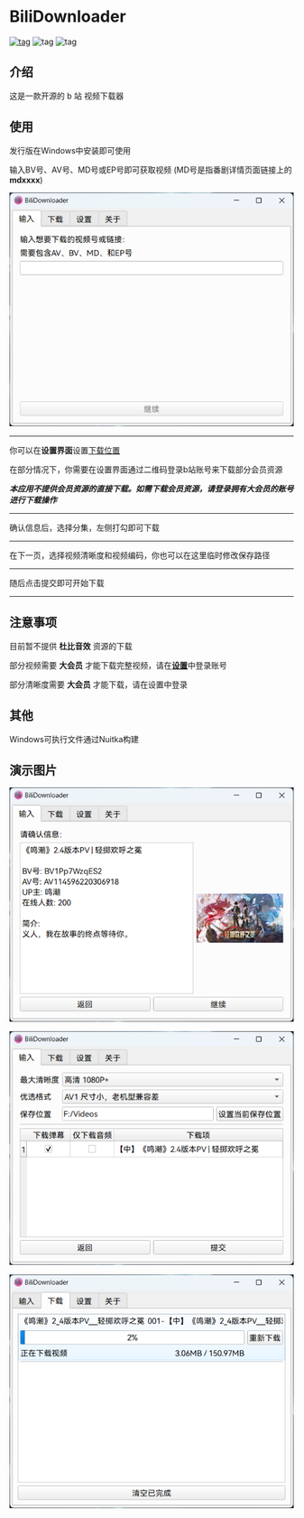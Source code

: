 # BiliDownloader

[![tag](https://img.shields.io/badge/Homepage-Majjcom-blue.svg)](http://www.majjcom.site/) ![tag](https://img.shields.io/badge/Language-Python3,_C++-orange.svg) ![tag](https://img.shields.io/badge/License-MIT-green.svg)

## 介绍

这是一款开源的 b 站 视频下载器

## 使用

发行版在Windows中安装即可使用

输入BV号、AV号、MD号或EP号即可获取视频 (MD号是指番剧详情页面链接上的**mdxxxx**)

![](imgs/2025-06-03_00-27-47.png)

------

你可以在**设置界面**设置<u>下载位置</u>

在部分情况下，你需要在设置界面通过二维码登录b站账号来下载部分会员资源

***本应用不提供会员资源的直接下载。如需下载会员资源，请登录拥有大会员的账号进行下载操作***

------

确认信息后，选择分集，左侧打勾即可下载

------

在下一页，选择视频清晰度和视频编码，你也可以在这里临时修改保存路径

------

随后点击提交即可开始下载

------

## 注意事项

目前暂不提供 **杜比音效** 资源的下载

部分视频需要 **大会员** 才能下载完整视频，请在<u>**设置**</u>中登录账号

部分清晰度需要 **大会员** 才能下载，请在设置中登录

## 其他

Windows可执行文件通过Nuitka构建

## 演示图片

![](imgs/2025-06-03_00-28-40.png)

![](imgs/2025-06-03_00-28-57.png)

![](imgs/2025-06-03_00-29-05.png)
